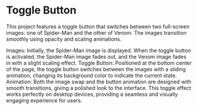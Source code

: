 # Toggle Button 

This project features a toggle button that switches between two full-screen images: one of Spider-Man and the other of Venom. The images transition smoothly using opacity and scaling animations.

Images: Initially, the Spider-Man image is displayed. When the toggle button is activated, the Spider-Man image fades out, and the Venom image fades in with a slight scaling effect.
Toggle Button: Positioned at the bottom center of the page, the toggle button switches between the images with a sliding animation, changing its background color to indicate the current state. 
Animation: Both the image swap and the button animation are designed with smooth transitions, giving a polished look to the interface.
This toggle effect works perfectly on desktop devices, providing a seamless and visually engaging experience for users. 
 
